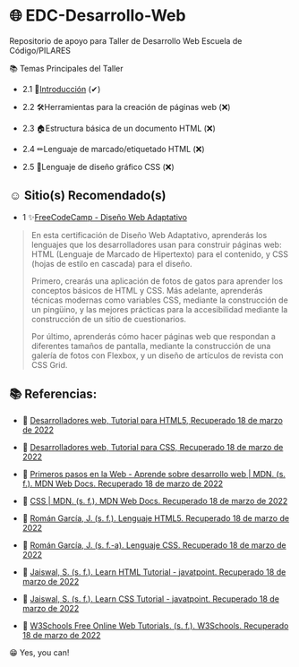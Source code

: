 # 🌐 EDC-Desarrollo-Web

Repositorio de apoyo para Taller de Desarrollo Web Escuela de Código/PILARES

📚 Temas Principales del Taller

 + 2.1 📝[Introducción](https://github.com/IzzyGrant/EDC-Desarrollo-Web/blob/main/2.1%20Introduccion.md) (✔)

 + 2.2 🛠Herramientas para la creación de páginas web (❌)
 
 + 2.3 🏠Estructura básica de un documento HTML (❌)
 
 + 2.4 ✏Lenguaje de marcado/etiquetado HTML (❌)
 
 + 2.5 🎨Lenguaje de diseño gráfico CSS (❌)
 
## ☺ Sitio(s) Recomendado(s)

 + 1 ✨[FreeCodeCamp - Diseño Web Adaptativo](https://www.freecodecamp.org/espanol/learn/2022/responsive-web-design/)
 >En esta certificación de Diseño Web Adaptativo, aprenderás los lenguajes que los desarrolladores usan para construir páginas web: HTML (Lenguaje de Marcado de Hipertexto) para el contenido, y CSS (hojas de estilo en cascada) para el diseño.
>
>Primero, crearás una aplicación de fotos de gatos para aprender los conceptos básicos de HTML y CSS. Más adelante, aprenderás técnicas modernas como variables CSS, mediante la construcción de un pingüino, y las mejores prácticas para la accesibilidad mediante la construcción de un sitio de cuestionarios.
>
>Por último, aprenderás cómo hacer páginas web que respondan a diferentes tamaños de pantalla, mediante la construcción de una galería de fotos con Flexbox, y un diseño de artículos de revista con CSS Grid.

## 📚 Referencias:

 + 📕 [Desarrolladores web, Tutorial para HTML5, Recuperado 18 de marzo de 2022](https://desarrolladoresweb.org/tutorial-html-html5-completo/)

 + 📗 [Desarrolladores web, Tutorial para CSS, Recuperado 18 de marzo de 2022](https://desarrolladoresweb.org/curso-css-css3-completo-desde-0/)

 + 📘 [Primeros pasos en la Web - Aprende sobre desarrollo web | MDN. (s. f.). MDN Web Docs.
Recuperado 18 de marzo de 2022](https://developer.mozilla.org/es/docs/Learn/Getting_started_with_the_web)

 + 📙 [CSS | MDN. (s. f.). MDN Web Docs. Recuperado 18 de marzo de 2022](https://developer.mozilla.org/es/docs/Web/CSS)

 + 📒 [Román García, J. (s. f.). Lenguaje HTML5. Recuperado 18 de marzo de 2022](https://lenguajehtml.com/html/)

 + 📕 [Román García, J. (s. f.-a). Lenguaje CSS. Recuperado 18 de marzo de 2022](https://lenguajecss.com/css/)

 + 📗 [Jaiswal, S. (s. f.). Learn HTML Tutorial - javatpoint. Recuperado 18 de marzo de 2022](https://www.javatpoint.com/html-tutorial)

 + 📘 [Jaiswal, S. (s. f.). Learn CSS Tutorial - javatpoint. Recuperado 18 de marzo de 2022](https://www.javatpoint.com/css-tutorial)

 + 📙 [W3Schools Free Online Web Tutorials. (s. f.). W3Schools. Recuperado 18 de marzo de 2022](https://www.w3schools.com/)

😁 Yes, you can!
